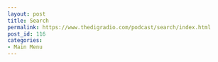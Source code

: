 ```yaml
---
layout: post
title: Search
permalink: https://www.thedigradio.com/podcast/search/index.html
post_id: 116
categories: 
- Main Menu
---
```


